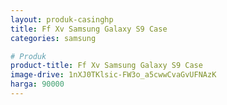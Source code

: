 ```yaml
---
layout: produk-casinghp
title: Ff Xv Samsung Galaxy S9 Case
categories: samsung

# Produk
product-title: Ff Xv Samsung Galaxy S9 Case
image-drive: 1nXJ0TKlsic-FW3o_a5cwwCvaGvUFNAzK
harga: 90000
---
```

